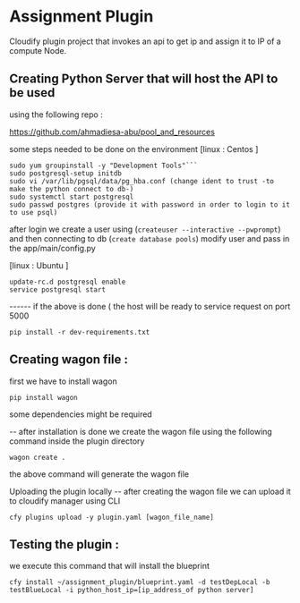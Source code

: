 Assignment Plugin
========================

Cloudify plugin project that invokes an api to get ip and assign it to IP of a compute Node.


Creating Python Server that will host the API to be used
-----------------------------
using the following repo :

https://github.com/ahmadiesa-abu/pool_and_resources

some steps needed to be done on the environment
[linux : Centos ]
```sudo yum install -y postgresql-server postgresql-contrib python-psycopg2 python-devel postgresql-devel python-pip
sudo yum groupinstall -y "Development Tools"```
sudo postgresql-setup initdb
sudo vi /var/lib/pgsql/data/pg_hba.conf (change ident to trust -to make the python connect to db-)
sudo systemctl start postgresql
sudo passwd postgres (provide it with password in order to login to it to use psql)
```
after login we create a user using (```createuser --interactive --pwprompt```)
and then connecting to db (```create database pools```)
modify user and pass in the app/main/config.py

[linux : Ubuntu ]
```sudo apt-get install -y postgresql postgresql-contrib python-pip python-psycopg2 libpq-dev python-dev libxml2-dev libxslt-dev libffi-dev
update-rc.d postgresql enable
service postgresql start
```

------ if the above is done ( the host will be ready to service request on port 5000


```
pip install -r dev-requirements.txt
```

Creating wagon file :
-----------------------------
first we have to install wagon

```
pip install wagon
```
some dependencies might be required

-- after installation is done we create the wagon file using the following command inside the plugin directory
```
wagon create .
```
the above command will generate the wagon file

Uploading the plugin locally
-- after creating the wagon file we can upload it to cloudify manager using CLI
```
cfy plugins upload -y plugin.yaml [wagon_file_name]
```

Testing the plugin :
-----------------------------
we execute this command that will install the blueprint 
```
cfy install ~/assignment_plugin/blueprint.yaml -d testDepLocal -b testBlueLocal -i python_host_ip=[ip_address_of python server]
```
